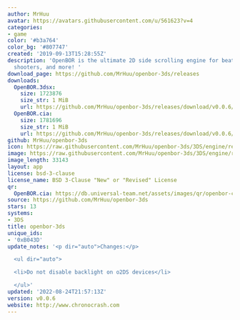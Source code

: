 ```yaml
---
author: MrHuu
avatar: https://avatars.githubusercontent.com/u/561623?v=4
categories:
- game
color: '#b3a764'
color_bg: '#807747'
created: '2019-09-13T15:28:55Z'
description: 'OpenBOR is the ultimate 2D side scrolling engine for beat em'' ups,
  shooters, and more! '
download_page: https://github.com/MrHuu/openbor-3ds/releases
downloads:
  OpenBOR.3dsx:
    size: 1723876
    size_str: 1 MiB
    url: https://github.com/MrHuu/openbor-3ds/releases/download/v0.0.6/OpenBOR.3dsx
  OpenBOR.cia:
    size: 1781696
    size_str: 1 MiB
    url: https://github.com/MrHuu/openbor-3ds/releases/download/v0.0.6/OpenBOR.cia
github: MrHuu/openbor-3ds
icon: https://raw.githubusercontent.com/MrHuu/openbor-3ds/3DS/engine/resources/ctr/OpenBOR_Icon_48x48.png
image: https://raw.githubusercontent.com/MrHuu/openbor-3ds/3DS/engine/resources/ctr/OpenBOR_Logo_256x128.png
image_length: 33143
layout: app
license: bsd-3-clause
license_name: BSD 3-Clause "New" or "Revised" License
qr:
  OpenBOR.cia: https://db.universal-team.net/assets/images/qr/openbor-cia.png
source: https://github.com/MrHuu/openbor-3ds
stars: 13
systems:
- 3DS
title: openbor-3ds
unique_ids:
- '0xB043D'
update_notes: '<p dir="auto">Changes:</p>

  <ul dir="auto">

  <li>Do not disable backlight on o2DS devices</li>

  </ul>'
updated: '2022-08-24T21:57:13Z'
version: v0.0.6
website: http://www.chronocrash.com
---
```

